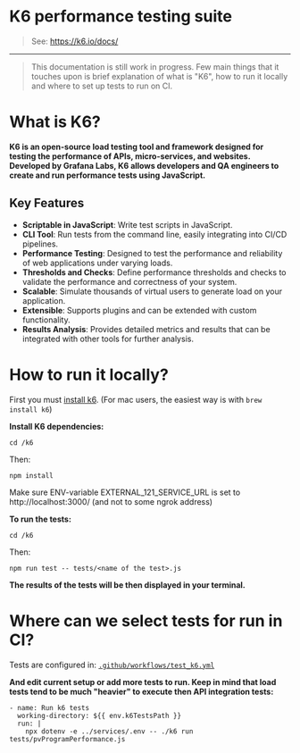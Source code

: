 # K6 performance testing suite

> See: <https://k6.io/docs/>

---

> This documentation is still work in progress. Few main things that it touches upon is brief explanation of what is "K6", how to run it locally and where to set up tests to run on CI.

# What is K6?

**K6 is an open-source load testing tool and framework designed for testing the performance of APIs, micro-services, and websites. Developed by Grafana Labs,
K6 allows developers and QA engineers to create and run performance tests using JavaScript.**

## Key Features

- **Scriptable in JavaScript**: Write test scripts in JavaScript.
- **CLI Tool**: Run tests from the command line, easily integrating into CI/CD pipelines.
- **Performance Testing**: Designed to test the performance and reliability of web applications under varying loads.
- **Thresholds and Checks**: Define performance thresholds and checks to validate the performance and correctness of your system.
- **Scalable**: Simulate thousands of virtual users to generate load on your application.
- **Extensible**: Supports plugins and can be extended with custom functionality.
- **Results Analysis**: Provides detailed metrics and results that can be integrated with other tools for further analysis.

# How to run it locally?

First you must [install k6](https://k6.io/docs/get-started/installation/). (For mac users, the easiest way is with `brew install k6`)

**Install K6 dependencies:**

```shell
cd /k6
```

Then:

```shell
npm install
```

Make sure ENV-variable EXTERNAL_121_SERVICE_URL is set to http://localhost:3000/ (and not to some ngrok address)

**To run the tests:**

```shell
cd /k6
```

Then:

```shell
npm run test -- tests/<name of the test>.js
```

**The results of the tests will be then displayed in your terminal.**

# Where can we select tests for run in CI?

Tests are configured in: [`.github/workflows/test_k6.yml`](../.github/workflows/test_k6.yml)

**And edit current setup or add more tests to run. Keep in mind that load tests tend to be much "heavier" to execute then API integration tests:**

```shell
- name: Run k6 tests
  working-directory: ${{ env.k6TestsPath }}
  run: |
    npx dotenv -e ../services/.env -- ./k6 run tests/pvProgramPerformance.js
```
